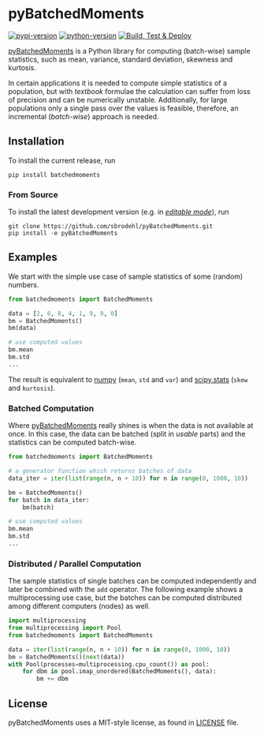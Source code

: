 # pyBatchedMoments

[![pypi-version](https://img.shields.io/pypi/v/batchedmoments)][pypi]
[![python-version](https://img.shields.io/pypi/pyversions/batchedmoments)][pypi]
[![Build, Test & Deploy](https://github.com/sbrodehl/pyBatchedMoments/workflows/Build,%20Test%20&%20Deploy%20to%20PyPI/badge.svg)](https://github.com/sbrodehl/PyBatchedMoments/actions?query=workflow%3A%22Build%2C+Test+%26+Deploy+to+PyPI%22)

[pyBatchedMoments][pyBM-gh] is a Python library for computing (batch-wise) sample statistics,
such as mean, variance, standard deviation, skewness and kurtosis.

In certain applications it is needed to compute simple statistics of a population, but with _textbook_ formulae
the calculation can suffer from loss of precision and can be numerically unstable.
Additionally, for large populations only a single pass over the values is feasible, therefore,
an incremental (_batch-wise_) approach is needed.

## Installation

To install the current release, run
```shell
pip install batchedmoments
```

### From Source

To install the latest development version (e.g. in [_editable mode_](https://pip.pypa.io/en/stable/reference/pip_install/#cmdoption-e)), run
```shell
git clone https://github.com/sbrodehl/pyBatchedMoments.git
pip install -e pyBatchedMoments
```

## Examples

We start with the simple use case of sample statistics of some (random) numbers.

```python
from batchedmoments import BatchedMoments

data = [2, 8, 0, 4, 1, 9, 9, 0]
bm = BatchedMoments()
bm(data)

# use computed values
bm.mean
bm.std
...
```
The result is equivalent to [numpy](https://numpy.org/doc/stable/reference/routines.statistics.html) (`mean`, `std` and `var`)
and [scipy.stats](https://docs.scipy.org/doc/scipy/reference/stats.html) (`skew` and `kurtosis`).

### Batched Computation

Where [pyBatchedMoments][pyBM-gh] really shines is when the data is not available at once.
In this case, the data can be batched (split in _usable_ parts) and the statistics can be computed batch-wise.

```python
from batchedmoments import BatchedMoments

# a generator function which returns batches of data
data_iter = iter(list(range(n, n + 10)) for n in range(0, 1000, 10))

bm = BatchedMoments()
for batch in data_iter:
    bm(batch)

# use computed values
bm.mean
bm.std
...
```

### Distributed / Parallel Computation

The sample statistics of single batches can be computed independently and later be combined with the `add` operator.
The following example shows a multiprocessing use case, but the batches can be computed distributed among different
computers (nodes) as well.

```python
import multiprocessing
from multiprocessing import Pool
from batchedmoments import BatchedMoments

data = iter(list(range(n, n + 10)) for n in range(0, 1000, 10))
bm = BatchedMoments()(next(data))
with Pool(processes=multiprocessing.cpu_count()) as pool:
    for dbm in pool.imap_unordered(BatchedMoments(), data):
        bm += dbm
```


## License

pyBatchedMoments uses a MIT-style license, as found in [LICENSE](LICENSE) file.


[pypi]: https://pypi.org/project/batchedmoments
[pyBM-gh]: https://github.com/sbrodehl/pyBatchedMoments
